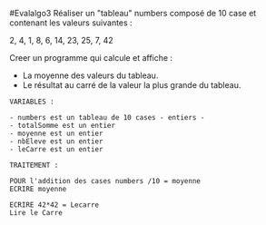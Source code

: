#Evalalgo3
Réaliser un "tableau" numbers composé de 10 case et contenant les valeurs suivantes :

2, 4, 1, 8, 6, 14, 23, 25, 7, 42

Creer un programme qui calcule et affiche :

- La moyenne des valeurs du tableau.
- Le résultat au carré de la valeur la plus grande du tableau.

```
VARIABLES :

- numbers est un tableau de 10 cases - entiers -
- totalSomme est un entier
- moyenne est un entier
- nbEleve est un entier
- leCarre est un entier

TRAITEMENT :

POUR l'addition des cases numbers /10 = moyenne
ECRIRE moyenne

ECRIRE 42*42 = Lecarre
Lire le Carre